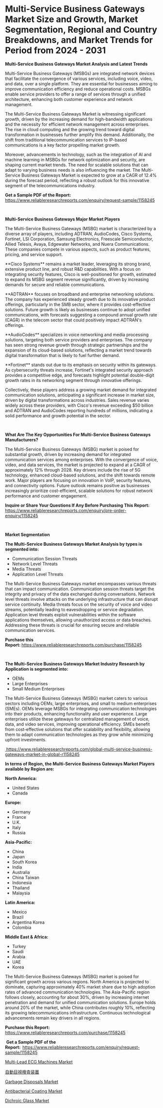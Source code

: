 <p><h1>Multi-Service Business Gateways Market Size and Growth, Market Segmentation, Regional and Country Breakdowns, and Market Trends for Period from 2024 -  2031</h1></p><p><strong>Multi-Service Business Gateways Market Analysis and Latest Trends</strong></p>
<p><p>Multi-Service Business Gateways (MSBGs) are integrated network devices that facilitate the convergence of various services, including voice, video, and data, over a single platform. They are essential for businesses aiming to improve communication efficiency and reduce operational costs. MSBGs enable service providers to offer a range of services through a unified architecture, enhancing both customer experience and network management.</p><p>The Multi-Service Business Gateways Market is witnessing significant growth, driven by the increasing demand for high-bandwidth applications and the necessity for efficient network management across enterprises. The rise in cloud computing and the growing trend toward digital transformation in businesses further amplify this demand. Additionally, the shift from traditional telecommunication services to IP-based communications is a key factor propelling market growth.</p><p>Moreover, advancements in technology, such as the integration of AI and machine learning in MSBGs for network optimization and security, are shaping current market trends. The need for scalable solutions that can adapt to varying business needs is also influencing the market. The Multi-Service Business Gateways Market is expected to grow at a CAGR of 12.4% during the forecast period, reflecting a robust outlook for this innovative segment of the telecommunications industry.</p></p>
<p><strong>Get a Sample PDF of the Report:&nbsp;</strong> <a href="https://www.reliableresearchreports.com/enquiry/request-sample/1158245">https://www.reliableresearchreports.com/enquiry/request-sample/1158245</a></p>
<p>&nbsp;</p>
<p><strong>Multi-Service Business Gateways Major Market Players</strong></p>
<p><p>The Multi-Service Business Gateways (MSBG) market is characterized by a diverse array of players, including ADTRAN, AudioCodes, Cisco Systems, Fortinet, LSI Corporation, Samsung Electronics, Freescale Semiconductor, Allied Telesis, Avaya, Edgewater Networks, and Nuera Communications. These companies compete in various aspects, such as product features, pricing, and service support.</p><p>**Cisco Systems** remains a market leader, leveraging its strong brand, extensive product line, and robust R&D capabilities. With a focus on integrating security features, Cisco is well-positioned for growth, estimated to expand its MSBG segment revenue significantly, driven by increasing demands for secure and reliable communications.</p><p>**ADTRAN** focuses on broadband and enterprise networking solutions. The company has experienced steady growth due to its innovative product offerings, particularly in the SMB sector, where it provides cost-effective solutions. Future growth is likely as businesses continue to adopt unified communications, with forecasts suggesting a compound annual growth rate (CAGR) in the telecom sector that could positively impact ADTRAN's offerings.</p><p>**AudioCodes** specializes in voice networking and media processing solutions, targeting both service providers and enterprises. The company has seen strong revenue growth through strategic partnerships and the expansion of its cloud-based solutions, reflecting a market trend towards digital transformation that is likely to fuel further demand.</p><p>**Fortinet** stands out due to its emphasis on security within its gateways. As cybersecurity threats increase, Fortinet's integrated security approach provides a competitive edge, and forecasts highlight potential double-digit growth rates in its networking segment through innovative offerings.</p><p>Collectively, these players address a growing market demand for integrated communication solutions, anticipating a significant increase in market size, driven by digital transformations across industries. Sales revenue varies widely across these providers, with Cisco's revenue exceeding $50 billion and ADTRAN and AudioCodes reporting hundreds of millions, indicating a solid performance and growth potential in the sector.</p></p>
<p>&nbsp;</p>
<p><strong>What Are The Key Opportunities For Multi-Service Business Gateways Manufacturers?</strong></p>
<p><p>The Multi-Service Business Gateways (MSBG) market is poised for substantial growth, driven by increasing demand for integrated communication services among enterprises. With the convergence of voice, video, and data services, the market is projected to expand at a CAGR of approximately 12% through 2028. Key drivers include the rise of 5G technology, enhanced cloud-based solutions, and the shift towards remote work. Major players are focusing on innovation in VoIP, security features, and connectivity options. Future outlook remains positive as businesses increasingly prioritize cost-efficient, scalable solutions for robust network performance and customer engagement.</p></p>
<p><strong>Inquire or Share Your Questions If Any Before Purchasing This Report:</strong> <a href="https://www.reliableresearchreports.com/enquiry/pre-order-enquiry/1158245">https://www.reliableresearchreports.com/enquiry/pre-order-enquiry/1158245</a></p>
<p>&nbsp;</p>
<p><strong>Market Segmentation</strong></p>
<p><strong>The Multi-Service Business Gateways Market Analysis by types is segmented into:</strong></p>
<p><ul><li>Communication Session Threats</li><li>Network Level Threats</li><li>Media Threats</li><li>Application Level Threats</li></ul></p>
<p><p>The Multi-Service Business Gateways market encompasses various threats that can impact communication. Communication session threats target the integrity and privacy of the data exchanged during conversations. Network level threats involve attacks on the underlying infrastructure that can disrupt service continuity. Media threats focus on the security of voice and video streams, potentially leading to eavesdropping or service degradation. Application level threats exploit vulnerabilities within the software applications themselves, allowing unauthorized access or data breaches. Addressing these threats is crucial for ensuring secure and reliable communication services.</p></p>
<p><strong>Purchase this Report:&nbsp;</strong><a href="https://www.reliableresearchreports.com/purchase/1158245">https://www.reliableresearchreports.com/purchase/1158245</a></p>
<p>&nbsp;</p>
<p><strong>The Multi-Service Business Gateways Market Industry Research by Application is segmented into:</strong></p>
<p><ul><li>OEMs</li><li>Large Enterprises</li><li>Small Medium Enterprises</li></ul></p>
<p><p>The Multi-Service Business Gateways (MSBG) market caters to various sectors including OEMs, large enterprises, and small to medium enterprises (SMEs). OEMs leverage MSBGs for integrating communication technologies into their products, enhancing functionality and user experience. Large enterprises utilize these gateways for centralized management of voice, data, and video services, improving operational efficiency. SMEs benefit from cost-effective solutions that offer scalability and flexibility, allowing them to adapt communication technologies as they grow while minimizing upfront investments.</p></p>
<p><a href="https://www.reliableresearchreports.com/global-multi-service-business-gateways-market-in-global-r1158245">&nbsp;https://www.reliableresearchreports.com/global-multi-service-business-gateways-market-in-global-r1158245</a></p>
<p><strong>In terms of Region, the Multi-Service Business Gateways Market Players available by Region are:</strong></p>
<p>
    <p> <strong> North America: </strong>
        <ul>
            <li>United States</li>
            <li>Canada</li>
        </ul>
        </p> 
    <p> <strong> Europe: </strong>
        <ul>
            <li>Germany</li>
            <li>France</li>
            <li>U.K.</li>
            <li>Italy</li>
            <li>Russia</li>
        </ul>
        </p> 
    <p> <strong> Asia-Pacific: </strong>
        <ul>
            <li>China</li>
            <li>Japan</li>
            <li>South Korea</li>
            <li>India</li>
            <li>Australia</li>
            <li>China Taiwan</li>
            <li>Indonesia</li>
            <li>Thailand</li>
            <li>Malaysia</li>
        </ul>
        </p> 
    <p> <strong> Latin America: </strong>
        <ul>
            <li>Mexico</li>
            <li>Brazil</li>
            <li>Argentina Korea</li>
            <li>Colombia</li>
        </ul>
        </p> 
    <p> <strong> Middle East & Africa: </strong>
        <ul>
            <li>Turkey</li>
            <li>Saudi</li>
            <li>Arabia</li>
            <li>UAE</li>
            <li>Korea</li>
        </ul>
    </p>
    </p>
<p><p>The Multi-Service Business Gateways (MSBG) market is poised for significant growth across various regions. North America is projected to dominate, capturing approximately 40% market share due to high adoption rates of advanced communication technologies. The Asia-Pacific region follows closely, accounting for about 30%, driven by increasing internet penetration and demand for unified communication solutions. Europe holds around 20% of the market, while China contributes roughly 10%, reflecting its growing telecommunications infrastructure. Continuous technological advancements remain key drivers in all regions.</p></p>
<p><strong>Purchase this Report: </strong><a href="https://www.reliableresearchreports.com/purchase/1158245">https://www.reliableresearchreports.com/purchase/1158245</a></p>
<p>&nbsp;<strong>Get a Sample PDF of the Report:&nbsp;&nbsp;</strong><a href="https://www.reliableresearchreports.com/enquiry/request-sample/1158245">https://www.reliableresearchreports.com/enquiry/request-sample/1158245</a></p>
<p><strong></strong></p>
<p><p><a href="https://github.com/hgf64gh/Market-Research-Report-List-1/blob/main/multi-lead-ecg-machines-market.md">Multi-Lead ECG Machines Market</a></p><p><a href="https://medium.com/@lionelmohr1/automatic-visual-inspection-equipment-5d64fed09e8b">自動目視検査装置</a></p><p><a href="https://medium.com/@dorisstephens14/the-garbage-disposals-industry-analysis-report-offers-a-comprehensive-and-current-examination-of-25a3ef2baac7">Garbage Disposals Market</a></p><p><a href="https://issuu.com/reportprime-2/docs/antibacterial-coating-market-size-2_54ae8660dc5f26">Antibacterial Coating Market</a></p><p><a href="https://issuu.com/reportprime-2/docs/dichroic-glass-market-size-2030.ppt_c9767a4d420ea8">Dichroic Glass Market</a></p></p>